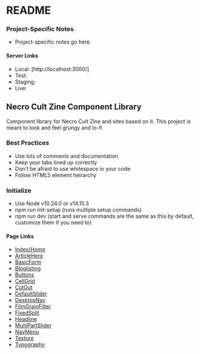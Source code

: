 # README #

### Project-Specific Notes ###
* Project-specific notes go here.

#### Server Links ####
* Local: [http://localhost:3000/]
* Test: 
* Staging: 
* Live: 

## Necro Cult Zine Component Library ##
Component library for Necro Cult Zine and sites based on it.  This project is meant to look and feel grungy and lo-fi


### Best Practices ###
* Use lots of comments and documentation
* Keep your tabs lined up correctly
* Don't be afraid to use whitespace in your code
* Follow HTML5 element heirarchy


### Initialize ###
* Use Node v10.24.0 or v14.15.3
* npm run init-setup (runs multiple setup commands)
* npm run dev (start and serve commands are the same as this by default, customize them if you need to)


#### Page Links ####
* [Index/Home](http://localhost:3000/)
* [ArticleHero](http://localhost:3000/ArticleHero)
* [BasicForm](http://localhost:3000/BasicForm)
* [Bloglisting](http://localhost:3000/Bloglisting)
* [Buttons](http://localhost:3000/Buttons)
* [CellGrid](http://localhost:3000/CellGrid)
* [CutOut](http://localhost:3000/CutOut)
* [DefaultSlider](http://localhost:3000/DefaultSlider)
* [DesktopNav](http://localhost:3000/DesktopNav)
* [FilmGrainFilter](http://localhost:3000/FilmGrainFilter)
* [FixedSplit](http://localhost:3000/FixedSplit)
* [Headline](http://localhost:3000/Headline)
* [MultiPartSlider](http://localhost:3000/MultiPartSlider)
* [NavMenu](http://localhost:3000/NavMenu)
* [Texture](http://localhost:3000/Texture)
* [Typography](http://localhost:3000/Typography)